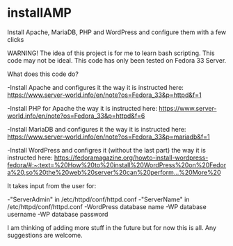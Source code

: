 # installAMP
Install Apache, MariaDB, PHP and WordPress and configure them with a few clicks

WARNING!
The idea of this project is for me to learn bash scripting.
This code may not be ideal.
This code has only been tested on Fedora 33 Server.

What does this code do?

-Install Apache and configures it the way it is instructed here:
https://www.server-world.info/en/note?os=Fedora_33&p=httpd&f=1

-Install PHP for Apache the way it is instructed here:
https://www.server-world.info/en/note?os=Fedora_33&p=httpd&f=6

-Install MariaDB and configures it the way it is instructed here:
https://www.server-world.info/en/note?os=Fedora_33&p=mariadb&f=1

-Install WordPress and configres it (without the last part) the way it is instructed here:
https://fedoramagazine.org/howto-install-wordpress-fedora/#:~:text=%20How%20to%20install%20WordPress%20on%20Fedora%20,so%20the%20web%20server%20can%20perform...%20More%20

It takes input from the user for:

-"ServerAdmin" in /etc/httpd/conf/httpd.conf
-"ServerName" in /etc/httpd/conf/httpd.conf
-WordPress database name
-WP database username
-WP database password

I am thinking of adding more stuff in the future but for now this is all.
Any suggestions are welcome.

